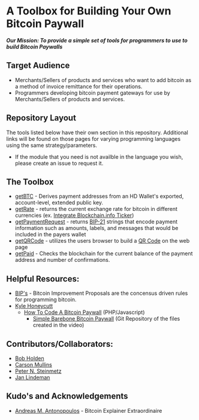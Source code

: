 # A Toolbox for Building Your Own Bitcoin Paywall
***Our Mission: To provide a simple set of tools for programmers to use to build Bitcoin Paywalls***

## Target Audience
* Merchants/Sellers of products and services who want to add bitcoin as a method of invoice remittance for their operations.
* Programmers developing bitcoin payment gateways for use by Merchants/Sellers of products and services.

## Repository Layout
The tools listed below have their own section in this repository. Additional links will be found on those pages for varying programming languages using the same strategy/parameters.
- If the module that you need is not availble in the language you wish, please create an issue to request it.

## The Toolbox
* [getBTC]() - Derives payment addresses from an HD Wallet's exported, account-level, extended public key.
* [getRate]() - returns the current exchange rate for bitcoin in different currencies (ex. [Integrate Blockchain.info Ticker](https://blockchain.info/ticker))
* [getPaymentRequest]() - returns [BIP-21](https://github.com/bitcoin/bips/blob/master/bip-0021.mediawiki) strings that encode payment information such as amounts, labels, and messages that would be included in the payers wallet
* [getQRCode]() - utilizes the users browser to build a [QR Code](https://github.com/davidshimjs/qrcodejs) on the web page
* [getPaid]() - Checks the blockchain for the current balance of the payment address and number of confirmations.

## Helpful Resources:
* [BIP's](https://github.com/bitcoin/bips) - Bitcoin Improvement Proposals are the concensus driven rules for programming bitcoin.
* [Kyle Honeycutt](https://github.com/coinables)
  - [How To Code A Bitcoin Paywall](https://www.youtube.com/watch?v=baW2XdtaOXw) (PHP/Javascript)
    - [Simple Barebone Bitcoin Paywall](https://github.com/coinables/Simple-Barebone-Bitcoin-Paywall/blob/master/index.php) (Git Repository of the files created in the video)

## Contributors/Collaborators:
* [Bob Holden](https://github.com/EAWF)
* [Carson Mullins](https://github.com/Septem151)
* [Peter N. Steinmetz](https://github.com/PeterNSteinmetz)
* [Jan Lindeman](https://github.com/rgex)

## Kudo's and Acknowledgements
* [Andreas M. Antonopoulos](https://aantonop.com/) - Bitcoin Explainer Extraordinaire
